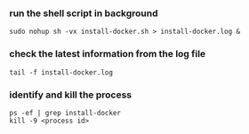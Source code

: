 ### run the shell script in background

```
sudo nohup sh -vx install-docker.sh > install-docker.log &
```
### check the latest information from the log file

```
tail -f install-docker.log
```
### identify and kill the process

```
ps -ef | grep install-docker
kill -9 <process id>
```

  
